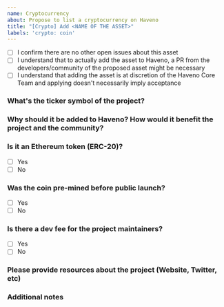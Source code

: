 ```yaml
---
name: Cryptocurrency
about: Propose to list a cryptocurrency on Haveno
title: "[Crypto] Add <NAME OF THE ASSET>"
labels: 'crypto: coin'
---
```


<!-- This template helps us to have a clear overview of the asset being proposed. Please answer to all questions -->

<!-- Make sure the following statements are correct, then tick them by placing an X inside the brackets (result: [X]) -->
- [ ] I confirm there are no other open issues about this asset
- [ ] I understand that to actually add the asset to Haveno, a PR from the developers/community of the proposed asset might be necessary
- [ ] I understand that adding the asset is at discretion of the Haveno Core Team and applying doesn't necessarily imply acceptance

### What's the ticker symbol of the project?
<!-- It's usually 2-4 letters, like XMR or DCRD -->


### Why should it be added to Haveno? How would it benefit the project and the community?


### Is it an Ethereum token (ERC-20)?

- [ ] Yes
- [ ] No

### Was the coin pre-mined before public launch?

- [ ] Yes
- [ ] No

### Is there a dev fee for the project maintainers?

- [ ] Yes
- [ ] No

### Please provide resources about the project (Website, Twitter, etc)


### Additional notes

